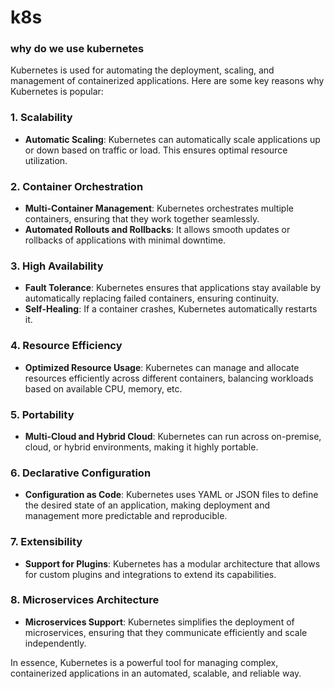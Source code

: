 # k8s

### why do we use kubernetes
Kubernetes is used for automating the deployment, scaling, and management of containerized applications. Here are some key reasons why Kubernetes is popular:

### 1. **Scalability**
   - **Automatic Scaling**: Kubernetes can automatically scale applications up or down based on traffic or load. This ensures optimal resource utilization.

### 2. **Container Orchestration**
   - **Multi-Container Management**: Kubernetes orchestrates multiple containers, ensuring that they work together seamlessly.
   - **Automated Rollouts and Rollbacks**: It allows smooth updates or rollbacks of applications with minimal downtime.

### 3. **High Availability**
   - **Fault Tolerance**: Kubernetes ensures that applications stay available by automatically replacing failed containers, ensuring continuity.
   - **Self-Healing**: If a container crashes, Kubernetes automatically restarts it.

### 4. **Resource Efficiency**
   - **Optimized Resource Usage**: Kubernetes can manage and allocate resources efficiently across different containers, balancing workloads based on available CPU, memory, etc.

### 5. **Portability**
   - **Multi-Cloud and Hybrid Cloud**: Kubernetes can run across on-premise, cloud, or hybrid environments, making it highly portable.

### 6. **Declarative Configuration**
   - **Configuration as Code**: Kubernetes uses YAML or JSON files to define the desired state of an application, making deployment and management more predictable and reproducible.

### 7. **Extensibility**
   - **Support for Plugins**: Kubernetes has a modular architecture that allows for custom plugins and integrations to extend its capabilities.

### 8. **Microservices Architecture**
   - **Microservices Support**: Kubernetes simplifies the deployment of microservices, ensuring that they communicate efficiently and scale independently.

In essence, Kubernetes is a powerful tool for managing complex, containerized applications in an automated, scalable, and reliable way.
